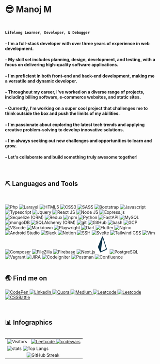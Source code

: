 # 😎 Manoj M

<br />

**`Lifelong Learner, Developer, & Debugger `**

#### - I'm a full-stack developer with over three years of experience in web development.
#### - My skill set includes planning, design, development, and testing, with a focus on delivering high-quality software applications.
#### - I'm proficient in both front-end and back-end development, making me a versatile and dynamic developer.
#### - Throughout my career, I've worked on a diverse range of projects, including billing software, e-commerce websites, and static sites.
#### - Currently, I'm working on a super cool project that challenges me to think outside the box and push the limits of my abilities.
#### - I'm passionate about exploring the latest tech trends and applying creative problem-solving to develop innovative solutions.
#### - I'm always seeking out new challenges and opportunities to learn and grow.
#### - Let's collaborate and build something truly awesome together!

<br /> 

## ⛏️ Languages and Tools

<br />
<p>
<img  alt="Php" width="40px" height="60px"  src="https://cdn.jsdelivr.net/gh/devicons/devicon/icons/php/php-plain.svg" />
<img  alt="Laravel" width="40px" height="60px"  src="https://cdn.jsdelivr.net/gh/devicons/devicon/icons/laravel/laravel-plain.svg" /> 
<img  alt="HTML5" width="40px" height="60px"  src="https://cdn.jsdelivr.net/gh/devicons/devicon/icons/html5/html5-plain.svg" />
<img  alt="CSS3" width="40px" height="60px"  src="https://cdn.jsdelivr.net/gh/devicons/devicon/icons/css3/css3-plain.svg" />
<img  alt="SASS" width="40px" height="60px"  src="https://cdn.jsdelivr.net/gh/devicons/devicon/icons/sass/sass-original.svg" />
<img  alt="Bootstrap" width="40px" height="60px"  src="https://cdn.jsdelivr.net/gh/devicons/devicon/icons/bootstrap/bootstrap-plain.svg" />
<img  alt="Javascript" width="40px" height="60px"  src="https://cdn.jsdelivr.net/gh/devicons/devicon/icons/javascript/javascript-plain.svg" />
<img  alt="Typescript" width="40px" height="60px"  src="https://cdn.jsdelivr.net/gh/devicons/devicon/icons/typescript/typescript-plain.svg" />
<img  alt="Jquery" width="40px" height="60px"  src="https://cdn.jsdelivr.net/gh/devicons/devicon/icons/jquery/jquery-plain.svg" />
<img  alt="React JS" width="40px" height="60px"  src="https://cdn.jsdelivr.net/gh/devicons/devicon/icons/react/react-original.svg" />
<img  alt="Node JS" width="40px" height="60px"  src="https://cdn.jsdelivr.net/gh/devicons/devicon/icons/nodejs/nodejs-original.svg" />
<img  alt="Express.js" width="40px" height="60px"  src="https://cdn.jsdelivr.net/gh/devicons/devicon/icons/express/express-original.svg" />
<img  alt="Sequelize (ORM)" width="40px" height="60px"  src="https://cdn.jsdelivr.net/gh/devicons/devicon/icons/sequelize/sequelize-original.svg" />
<img  alt="Redux" width="40px" height="60px"  src="https://cdn.jsdelivr.net/gh/devicons/devicon/icons/redux/redux-original.svg" />
<img  alt="npm" width="40px" height="60px"  src="https://cdn.jsdelivr.net/gh/devicons/devicon/icons/npm/npm-original-wordmark.svg" />
<img  alt="Python" width="40px" height="60px"  src="https://cdn.jsdelivr.net/gh/devicons/devicon/icons/python/python-original.svg" />
<img  alt="FastAPI" width="40px" height="60px"  src="https://cdn.jsdelivr.net/gh/devicons/devicon/icons/fastapi/fastapi-plain.svg" />  
<img  alt="MySQL" width="40px" height="60px"  src="https://cdn.jsdelivr.net/gh/devicons/devicon/icons/mysql/mysql-plain.svg" />
<img  alt="mongoDB" width="40px" height="60px"  src="https://cdn.jsdelivr.net/gh/devicons/devicon/icons/mongodb/mongodb-original.svg" />
<img  alt="SQLAlchemy (ORM)" width="40px" height="60px"  src="https://cdn.jsdelivr.net/gh/devicons/devicon/icons/sqlalchemy/sqlalchemy-original.svg" />
<img  alt="git" width="40px" height="60px"  src="https://cdn.jsdelivr.net/gh/devicons/devicon/icons/git/git-original.svg" />
<img  alt="GitHub" width="40px" height="60px"  src="https://cdn.jsdelivr.net/gh/devicons/devicon/icons/github/github-original.svg" />
<img  alt="bash" width="40px" height="60px"  src="https://cdn.jsdelivr.net/gh/devicons/devicon/icons/bash/bash-original.svg" />
<img  alt="GCP" width="40px" height="60px"  src="https://cdn.jsdelivr.net/gh/devicons/devicon/icons/googlecloud/googlecloud-original.svg" />
<img  alt="VScode" width="40px" height="60px"  src="https://cdn.jsdelivr.net/gh/devicons/devicon/icons/vscode/vscode-original.svg" />
<img  alt="Markdown" width="40px" height="60px" src="https://cdn.jsdelivr.net/gh/devicons/devicon/icons/markdown/markdown-original.svg" />  
<img  alt="Playwright" width="40px" height="60px"  src="https://playwright.dev/img/playwright-logo.svg" />
<img  alt="Dart" width="40px" height="60px"  src="https://cdn.jsdelivr.net/gh/devicons/devicon/icons/dart/dart-original.svg" />
<img  alt="Flutter" width="40px" height="60px"  src="https://cdn.jsdelivr.net/gh/devicons/devicon/icons/flutter/flutter-original.svg" />
<img  alt="Nginx" width="40px" height="60px"  src="https://www.vectorlogo.zone/logos/nginx/nginx-icon.svg" />
<img  alt="Android Studio" width="40px" height="60px"  src="https://cdn.jsdelivr.net/gh/devicons/devicon/icons/androidstudio/androidstudio-original.svg" />
<img  alt="Slack" width="40px" height="60px"  src="https://cdn.jsdelivr.net/gh/devicons/devicon/icons/slack/slack-original.svg" />
 <img  alt="Notion" width="40px" height="60px"  src="https://upload.wikimedia.org/wikipedia/commons/e/e9/Notion-logo.svg" />
<img  alt="SSH" width="40px" height="60px"  src="https://cdn.jsdelivr.net/gh/devicons/devicon/icons/ssh/ssh-original-wordmark.svg" />
<img  alt="Svelte" width="40px" height="60px"  src="https://cdn.jsdelivr.net/gh/devicons/devicon/icons/svelte/svelte-original.svg" />
<img  alt="Tailwind CSS" width="40px" height="60px"  src="https://cdn.jsdelivr.net/gh/devicons/devicon/icons/tailwindcss/tailwindcss-plain.svg" />
<img  alt="Vim" width="40px" height="60px"  src="https://cdn.jsdelivr.net/gh/devicons/devicon/icons/vim/vim-original.svg" />
<!--<img  alt="Apache HTTP Server" width="40px" height="60px"  src="https://cdn.jsdelivr.net/gh/devicons/devicon/icons/apache/apache-original.svg" />-->
<img  alt="Composer" width="40px" height="60px"  src="https://cdn.jsdelivr.net/gh/devicons/devicon/icons/composer/composer-original.svg" />
<img  alt="FileZilla" width="40px" height="60px"  src="https://cdn.jsdelivr.net/gh/devicons/devicon/icons/filezilla/filezilla-plain.svg" />
<img  alt="Firebase" width="40px" height="60px"  src="https://www.vectorlogo.zone/logos/firebase/firebase-icon.svg" />
<img  alt="Next.js" width="40px" height="60px"  src="https://cdn.jsdelivr.net/gh/devicons/devicon/icons/nextjs/nextjs-original.svg" />
<img  alt="Prisma" width="40px" height="60px"  src="https://github.com/vscode-icons/vscode-icons/blob/master/icons/file_type_light_prisma.svg" /> 
<img  alt="PostgreSQL" width="40px" height="60px"  src="https://cdn.jsdelivr.net/gh/devicons/devicon/icons/postgresql/postgresql-plain.svg" />
<img  alt="Vagrant" width="40px" height="60px"  src="https://cdn.jsdelivr.net/gh/devicons/devicon/icons/vagrant/vagrant-original.svg" />
<img  alt="JIRA" width="40px" height="60px"  src="https://cdn.jsdelivr.net/gh/devicons/devicon/icons/jira/jira-original.svg" />
<img  alt="Codeigniter" width="40px" height="60px"  src="https://cdn.jsdelivr.net/gh/devicons/devicon/icons/codeigniter/codeigniter-plain.svg" />
<img  alt="Postman"   height="60px"   src="https://github.com/MANOJ-M-01/manoj-m-01/assets/73076286/89a9ba28-6ade-4029-860b-83fd58dc8bbe" />
<img  alt="Confluence" width="40px" height="60px"  src="https://cdn.jsdelivr.net/gh/devicons/devicon/icons/confluence/confluence-original.svg" />
 
<br />
<br />
</p>


## 🌏 Find me on 

<p>
    <a href="https://codepen.io/manoj-m-01/"  target="_blank">
        <img alt="CodePen" src="https://img.shields.io/badge/CodePen%20-000.svg?&style=for-the-badge&logo=codepen&logoColor=white" />
    </a>
    <a href="https://www.linkedin.com/in/manoj-m-01/" target="_blank">
        <img alt="Linkedin" src="https://img.shields.io/badge/LinkedIn%20-%230077B5.svg?&style=for-the-badge&logo=LinkedIn&logoColor=white" />
    </a>
    <a href="https://www.quora.com/profile/Manoj-M-507"  target="_blank">
        <img alt="Quora" src="https://img.shields.io/badge/Quora%20-DC0D15.svg?&style=for-the-badge&logo=quora&logoColor=white" />
    </a>
    <a href="https://medium.com/@manoj-m/" target="_blank">
        <img alt="Medium" src="https://img.shields.io/badge/Medium%20-%23000000.svg?&style=for-the-badge&logo=Medium&logoColor=white" />
    </a>
    <a href="https://leetcode.com/manoj-m-01/" target="_blank">
        <img alt="Leetcode" src="https://img.shields.io/badge/leetcode%20-FFA400.svg?&style=for-the-badge&logo=leetcode&logoColor=000" />
    </a>
    <a href="https://stackoverflow.com/users/15142613/manoj-m?tab=profile" target="_blank">
        <img alt="Leetcode" src="https://img.shields.io/badge/Stack%20Overflow-F58025?style=for-the-badge&logo=Stack%20Overflow&logoColor=white" />
    </a>
    <a href="https://cssbattle.dev/player/manoj_m" target="_blank">
        <img alt="CSSBattle" src="https://cssbattle.dev/images/logo.svg" />
    </a>
     <!--<a href="https://monkeytype.com/profile/Manoj-M" target="_blank">
        <img width="130px" style="padding-right:10px;"  alt="Monkeytype" src="https://premium-storefronts.s3.amazonaws.com/storefronts/monkeytype/assets/logo.png" />
    </a>-->
</p>

<br  />

## 📊 Infographics
<div align="left">
<table border="0" align="left" padding="30" >
    <thead>
    </thead>
    <tbody>
        <tr>
            <td>
            <img alt="Visitors" src="https://visitor-badge.laobi.icu/badge?page_id=MANOJ-M-01.visitor-badge" width="100" style="margin-right: 10px"/>
             <a href="https://leetcode.com/manoj-m-01/">
              <img alt="Leetcode" src="https://img.shields.io/badge/dynamic/json?style=flat&labelColor=black&color=%23ffa116&label=Solved&query=solvedOverTotal&url=https%3A%2F%2Fleetcode-badge.vercel.app%2Fapi%2Fusers%2Fmanoj-m-01&logo=leetcode&logoColor=yellow" />
             </a>
              <a href="https://www.codewars.com/users/Manoj_M">
              <img alt="codewars" src="https://www.codewars.com/users/Manoj_M/badges/micro" />
             </a>
            <!-- <img alt="GitHub stars" src="https://img.shields.io/github/stars/MANOJ-M-01/MANOJ-M-01?style=social"  style="margin-right: 5px"/> -->
            <!-- <a href="https://github.com/manoj-m-01?tab=repositories&sort=stargazers">
                <img alt="total stars" title="Total stars on GitHub" src="https://custom-icon-badges.demolab.com/github/stars/manoj-m-01?color=18F700FF&style=for-the-badge&labelColor=488207&logo=star"/>
            </a> -->
            </td>
        </tr>
        <tr>
            <td>
            <img alt="stats" src="https://github-readme-stats.vercel.app/api?username=MANOJ-M-01&count_private=true&show_icons=true&theme=dark" width="355" />
            <img alt="Top Langs" src="https://github-readme-stats.vercel.app/api/top-langs/?username=MANOJ-M-01&layout=compact&theme=dark" width="300" />
            </td>
        </tr>
        <tr>
            <td align="center">
            <img alt="GitHub Streak" src="https://github-readme-streak-stats.herokuapp.com/?user=MANOJ-M-01&&theme=dark" width="100%" style="margin-right: 5px"/>
            </td>
        </tr>
    </tbody>
</table>
</div>

